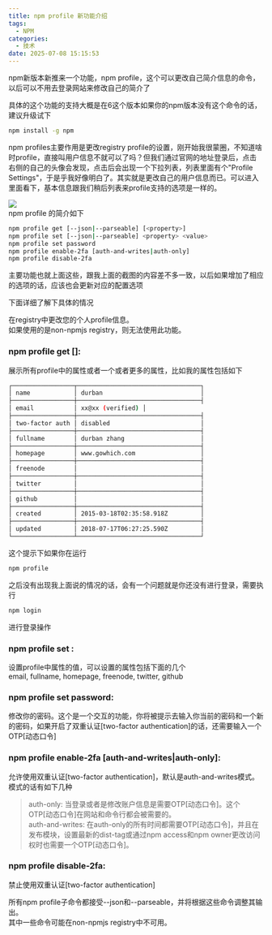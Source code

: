 ```yaml
---
title: npm profile 新功能介绍
tags:
  - NPM
categories:
  - 技术
date: 2025-07-08 15:15:53
---
```


npm新版本新推来一个功能，npm profile，这个可以更改自己简介信息的命令，以后可以不用去登录网站来修改自己的简介了

具体的这个功能的支持大概是在6这个版本如果你的npm版本没有这个命令的话，建议升级试下

```bash
npm install -g npm
```

npm profiles主要作用是更改registry profile的设置，刚开始我很蒙圈，不知道啥时profile，直接叫用户信息不就可以了吗？但我们通过官网的地址登录后，点击右侧的自己的头像会发现，点击后会出现一个下拉列表，列表里面有个"Profile Settings"，于是乎我好像明白了。其实就是更改自己的用户信息而已。可以进入里面看下，基本信息跟我们稍后列表来profile支持的选项是一样的。

![](https://res.cloudinary.com/dy5dvcuc1/image/upload/v1531922798/gowhich/npm_profile_1.png)  
npm profile 的简介如下

```bash
npm profile get [--json|--parseable] [<property>]
npm profile set [--json|--parseable] <property> <value>
npm profile set password
npm profile enable-2fa [auth-and-writes|auth-only]
npm profile disable-2fa
```

主要功能也就上面这些，跟我上面的截图的内容差不多一致，以后如果增加了相应的选项的话，应该也会更新对应的配置选项

下面详细了解下具体的情况

在registry中更改您的个人profile信息。  
如果使用的是non-npmjs registry，则无法使用此功能。

### **npm profile get [<property>]:**

展示所有profile中的属性或者一个或者更多的属性，比如我的属性包括如下

```bash
┌─────────────────┬──────────────────────────────────┐
│ name            │ durban                           │
├─────────────────┼──────────────────────────────────┤
│ email           │ xx@xx (verified) │
├─────────────────┼──────────────────────────────────┤
│ two-factor auth │ disabled                         │
├─────────────────┼──────────────────────────────────┤
│ fullname        │ durban zhang                     │
├─────────────────┼──────────────────────────────────┤
│ homepage        │ www.gowhich.com                  │
├─────────────────┼──────────────────────────────────┤
│ freenode        │                                  │
├─────────────────┼──────────────────────────────────┤
│ twitter         │                                  │
├─────────────────┼──────────────────────────────────┤
│ github          │                                  │
├─────────────────┼──────────────────────────────────┤
│ created         │ 2015-03-18T02:35:58.918Z         │
├─────────────────┼──────────────────────────────────┤
│ updated         │ 2018-07-17T06:27:25.590Z         │
└─────────────────┴──────────────────────────────────┘
```

这个提示下如果你在运行

```bash
npm profile
```

之后没有出现我上面说的情况的话，会有一个问题就是你还没有进行登录，需要执行

```bash
npm login
```

进行登录操作

### **npm profile set <property> <value>:**

设置profile中属性的值，可以设置的属性包括下面的几个  
email, fullname, homepage, freenode, twitter, github

### **npm profile set password:**

修改你的密码。这个是一个交互的功能，你将被提示去输入你当前的密码和一个新的密码，如果开启了双重认证[two-factor authentication]的话，还需要输入一个OTP[动态口令]

### **npm profile enable-2fa [auth-and-writes|auth-only]:**

允许使用双重认证[two-factor authentication]，默认是auth-and-writes模式。  
模式的话有如下几种

> auth-only: 当登录或者是修改账户信息是需要OTP[动态口令]。这个OTP[动态口令]在网站和命令行都会被需要的。  
> auth-and-writes: 在auth-only的所有时间都需要OTP[动态口令]，并且在发布模块，设置最新的dist-tag或通过npm access和npm owner更改访问权时也需要一个OTP[动态口令]。

### **npm profile disable-2fa:**

禁止使用双重认证[two-factor authentication]

所有npm profile子命令都接受--json和--parseable，并将根据这些命令调整其输出。  
其中一些命令可能在non-npmjs registry中不可用。
